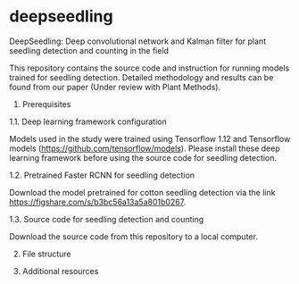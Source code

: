 # deepseedling
DeepSeedling: Deep convolutional network and Kalman filter for plant seedling detection and counting in the field

This repository contains the source code and instruction for running models trained for seedling detection. Detailed methodology and results can be found from our paper (Under review with Plant Methods).

1. Prerequisites

1.1. Deep learning framework configuration

Models used in the study were trained using Tensorflow 1.12 and Tensorflow models (https://github.com/tensorflow/models). Please install these deep learning framework before using the source code for seedling detection.

1.2. Pretrained Faster RCNN for seedling detection

Download the model pretrained for cotton seedling detection via the link https://figshare.com/s/b3bc56a13a5a801b0267.

1.3. Source code for seedling detection and counting

Download the source code from this repository to a local computer. 

2. File structure

3. Additional resources
